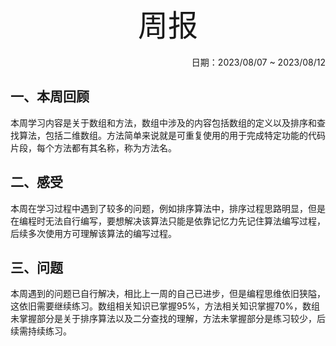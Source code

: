 

<center><font size="7">周报</font></center><br/>
<div>
    <div align="right">日期：2023/08/07 ~ 2023/08/12</div>
</div>

## 一、本周回顾



本周学习内容是关于数组和方法，数组中涉及的内容包括数组的定义以及排序和查找算法，包括二维数组。方法简单来说就是可重复使用的用于完成特定功能的代码片段，每个方法都有其名称，称为方法名。

## 二、感受

本周在学习过程中遇到了较多的问题，例如排序算法中，排序过程思路明显，但是在编程时无法自行编写，要想解决该算法只能是依靠记忆力先记住算法编写过程，后续多次使用方可理解该算法的编写过程。

## 三、问题

本周遇到的问题已自行解决，相比上一周的自己已进步，但是编程思维依旧狭隘，这依旧需要继续练习。数组相关知识已掌握95%，方法相关知识掌握70%，数组未掌握部分是关于排序算法以及二分查找的理解，方法未掌握部分是练习较少，后续需持续练习。
